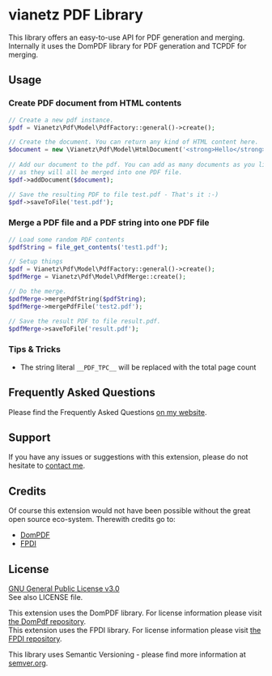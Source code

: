 # vianetz PDF Library

This library offers an easy-to-use API for PDF generation and merging.  
Internally it uses the DomPDF library for PDF generation and TCPDF for merging.

## Usage

### Create PDF document from HTML contents

```php
// Create a new pdf instance.
$pdf = Vianetz\Pdf\Model\PdfFactory::general()->create();

// Create the document. You can return any kind of HTML content here.
$document = new \Vianetz\Pdf\Model\HtmlDocument('<strong>Hello</strong> World!');
 
// Add our document to the pdf. You can add as many documents as you like
// as they will all be merged into one PDF file.
$pdf->addDocument($document);

// Save the resulting PDF to file test.pdf - That's it :-)
$pdf->saveToFile('test.pdf');
```

### Merge a PDF file and a PDF string into one PDF file
```php
// Load some random PDF contents
$pdfString = file_get_contents('test1.pdf');

// Setup things
$pdf = Vianetz\Pdf\Model\PdfFactory::general()->create();
$pdfMerge = Vianetz\Pdf\Model\PdfMerge::create();

// Do the merge.
$pdfMerge->mergePdfString($pdfString);
$pdfMerge->mergePdfFile('test2.pdf');

// Save the result PDF to file result.pdf.
$pdfMerge->saveToFile('result.pdf');
```

### Tips & Tricks

- The string literal `__PDF_TPC__` will be replaced with the total page count

## Frequently Asked Questions
Please find the Frequently Asked Questions [on my website](https://www.vianetz.com/en/faq).

## Support
If you have any issues or suggestions with this extension, please do not hesitate to
[contact me](https://www.vianetz.com/en/contacts).

## Credits
Of course this extension would not have been possible without the great open source eco-system.
Therewith credits go to:
- [DomPDF](https://github.com/dompdf/dompdf)
- [FPDI](https://github.com/Setasign/FPDI)

## License
[GNU General Public License v3.0](https://www.gnu.org/licenses/gpl-3.0.html)  
See also LICENSE file.

This extension uses the DomPDF library. For license information please visit [the DomPdf
repository](https://github.com/dompdf/dompdf).  
This extension uses the FPDI library. For license information please visit [the FPDI
repository](https://github.com/Setasign/FPDI/blob/master/LICENSE.txt).

This library uses Semantic Versioning - please find more information at [semver.org](http://semver.org).

